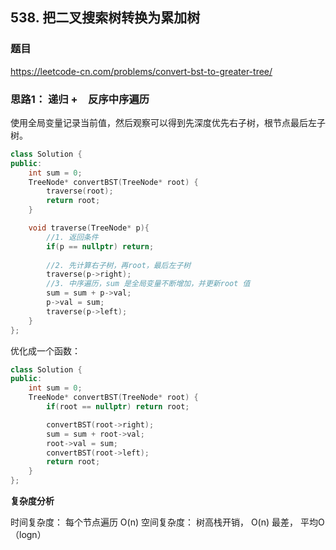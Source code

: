 ## 538. 把二叉搜索树转换为累加树

### 题目

https://leetcode-cn.com/problems/convert-bst-to-greater-tree/

### 思路1： 递归 +　反序中序遍历

使用全局变量记录当前值，然后观察可以得到先深度优先右子树，根节点最后左子树。

```C++
class Solution {
public:
    int sum = 0;
    TreeNode* convertBST(TreeNode* root) {
        traverse(root);
        return root;
    }

    void traverse(TreeNode* p){
        //1. 返回条件
        if(p == nullptr) return;
        
        //2. 先计算右子树，再root，最后左子树
        traverse(p->right);
        //3. 中序遍历，sum 是全局变量不断增加，并更新root 值
        sum = sum + p->val;
        p->val = sum;
        traverse(p->left); 
    }
};
```
优化成一个函数：

```C++
class Solution {
public:
    int sum = 0;
    TreeNode* convertBST(TreeNode* root) {
        if(root == nullptr) return root;

        convertBST(root->right);
        sum = sum + root->val;
        root->val = sum;
        convertBST(root->left); 
        return root;
    }
};
```

**复杂度分析**

时间复杂度： 每个节点遍历 O(n)
空间复杂度： 树高栈开销， O(n) 最差， 平均O（logn）